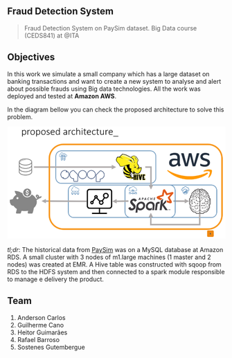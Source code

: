 ## Fraud Detection System

> Fraud Detection System on PaySim dataset. Big Data course (CEDS841) at @ITA

## Objectives

In this work we simulate a small company which has a large dataset on banking transactions and want to create a new system to analyse and alert about possible frauds using Big data technologies. All the work was deployed and tested at **Amazon AWS**.

In the diagram bellow you can check the proposed architecture to solve this problem.

![alt text](https://github.com/Hguimaraes/bd-fraud/blob/master/assets/architecture.PNG)

*tl;dr*: The historical data from [PaySim](https://www.kaggle.com/ntnu-testimon/paysim1) was on a MySQL database at Amazon RDS. A small cluster with 3 nodes of m1.large machines (1 master and 2 nodes) was created at EMR. A Hive table was constructed with sqoop from RDS to the HDFS system and then connected to a spark module responsible to manage e delivery the product.

## Team

1. Anderson Carlos
2. Guilherme Cano
3. Heitor Guimarães
4. Rafael Barroso
5. Sostenes Gutembergue